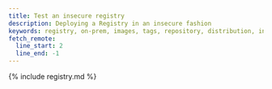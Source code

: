 ```yaml
---
title: Test an insecure registry
description: Deploying a Registry in an insecure fashion
keywords: registry, on-prem, images, tags, repository, distribution, insecure
fetch_remote:
  line_start: 2
  line_end: -1
---
```


{% include registry.md %}
